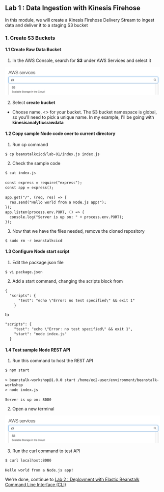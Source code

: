 ## Lab 1 : Data Ingestion with Kinesis Firehose

In this module, we will create a Kinesis Firehose Delivery Stream to ingest data and deliver it to a staging S3 bucket

### 1. Create S3 Buckets

#### 1.1 Create Raw Data Bucket

1.  In the AWS Console, search for **S3** under AWS Services and select it

![S3 Service](./imgs/01/01.png)

2.  Select **create bucket**

- Choose name, <<raw-data-bucket>> for your bucket. The S3 bucket namespace is global, so you'll need to pick a unique name. In my example, I'll be going with **kinesisanalyticsrawdata**

#### 1.2 Copy sample Node code over to current directory

1.  Run cp command

```
$ cp beanstalkcicd/lab-01/index.js index.js
```

2.  Check the sample code

```
$ cat index.js

const express = require("express");
const app = express();

app.get("/", (req, res) => {
  res.send("Hello world from a Node.js app!");
});
app.listen(process.env.PORT, () => {
  console.log("Server is up on: " + process.env.PORT);
});
```

3.  Now that we have the files needed, remove the cloned repository

```
$ sudo rm -r beanstalkcicd
```

#### 1.3 Configure Node start script

1.  Edit the package.json file

```
$ vi package.json
```

2.  Add a start command, changing the scripts block from

```
{
  "scripts": {
      "test": "echo \"Error: no test specified\" && exit 1"
    }
```

to

```
"scripts": {
    "test": "echo \"Error: no test specified\" && exit 1",
    "start": "node index.js"
  }
```

#### 1.4 Test sample Node REST API

1.  Run this command to host the REST API

```
$ npm start

> beanstalk-workshop@1.0.0 start /home/ec2-user/environment/beanstalk-workshop
> node index.js

Server is up on: 8080
```

2.  Open a new terminal

![New Terminal](./imgs/01/01.png)

3.  Run the curl command to test API

```
$ curl localhost:8080

Hello world from a Node.js app!
```

We're done, continue to [Lab 2 : Deployment with Elastic Beanstalk Command Line Interface (CLI)](./doc-module-02.md)
